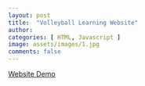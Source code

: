 ```yaml
---
layout: post
title:  "Volleyball Learning Website"
author: 
categories: [ HTML, Javascript ]
image: assets/images/1.jpg
comments: false
---
```

[Website Demo](https://volleyball-tutorial.herokuapp.com/)